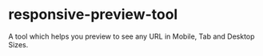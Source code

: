 # responsive-preview-tool
A tool which helps you preview to see any URL in Mobile, Tab and Desktop Sizes. 
